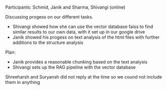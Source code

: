Participants: Schmid, Janik and Sharma, Shivangi (online)

Discussing progess on our different tasks. 
- Shivangi showed how she can use the vector database faiss to find similar results to our own data, with it set up in our google drive
- Janik showed his progess on text analysis of the html files with further additions to the structure analysis

Plan:
- Janik provides a reasonable chunking based on the text analysis
- Shivangi sets up the RAG pipeline with the vector database

Shreeharsh and Suryansh did not reply at the time so we cound not include them in anything